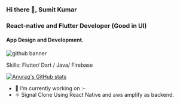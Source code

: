 ### Hi there 👋, Sumit Kumar
### React-native and Flutter Developer (Good in UI)
#### App Design and Development.
![github banner](https://user-images.githubusercontent.com/72148803/161737303-af4cbc76-b73f-4249-a926-956ef712fddc.jpg)

Skills: Flutter/ Dart / Java/ Firebase

[![Anurag's GitHub stats](https://github-readme-stats.vercel.app/api?username=Sumit31-cyber)](https://github.com/anuraghazra/github-readme-stats)







- 🔭 I’m currently working on  :-
-  ⚛️ Signal Clone Using React Native and aws amplify as backend.














